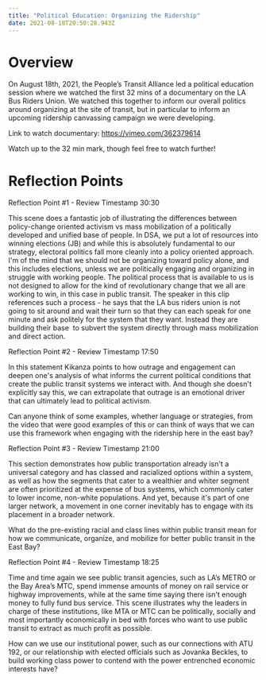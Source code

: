 ```yaml
---
title: "Political Education: Organizing the Ridership"
date: 2021-08-18T20:50:28.943Z
---
```

<!--StartFragment-->

# Overview



On August 18th, 2021, the People’s Transit Alliance led a political education session where we watched the first 32 mins of a documentary on the LA Bus Riders Union. We watched this together to inform our overall politics around organizing at the site of transit, but in particular to inform an upcoming ridership canvassing campaign we were developing. 



Link to watch documentary: <https://vimeo.com/362379614>



Watch up to the 32 min mark, though feel free to watch further!

# Reflection Points



Reflection Point #1 - Review Timestamp 30:30



This scene does a fantastic job of illustrating the differences between policy-change oriented activism vs mass mobilization of a politically developed and unified base of people. In DSA, we put a lot of resources into winning elections (JB) and while this is absolutely fundamental to our strategy, electoral politics fall more cleanly into a policy oriented approach. I'm of the mind that we should not be organizing toward policy alone, and this includes elections, unless we are politically engaging and organizing in struggle with working people. The political process that is available to us is not designed to allow for the kind of revolutionary change that we all are working to win, in this case in public transit. The speaker in this clip references such a process - he says that the LA bus riders union is not going to sit around and wait their turn so that they can each speak for one minute and ask politely for the system that they want. Instead they are building their base  to subvert the system directly through mass mobilization and direct action.



Reflection Point #2 - Review Timestamp 17:50



In this statement Kikanza points to how outrage and engagement can deepen one's analysis of what informs the current political conditions that create the public transit systems we interact with. And though she doesn't explicitly say this, we can extrapolate that outrage is an emotional driver that can ultimately lead to political activism.



Can anyone think of some examples, whether language or strategies, from the video that were good examples of this or can think of ways that we can use this framework when engaging with the ridership here in the east bay?



Reflection Point #3 - Review Timestamp 21:00



This section demonstrates how public transportation already isn't a universal category and has classed and racialized options within a system, as well as how the segments that cater to a wealthier and whiter segment are often prioritized at the expense of bus systems, which commonly cater to lower income, non-white populations. And yet, because it's part of one larger network, a movement in one corner inevitably has to engage with its placement in a broader network.



What do the pre-existing racial and class lines within public transit mean for how we communicate, organize, and mobilize for better public transit in the East Bay?



Reflection Point #4 - Review Timestamp 18:25



Time and time again we see public transit agencies, such as LA’s METRO or the Bay Area’s MTC, spend immense amounts of money on rail service or highway improvements, while at the same time saying there isn't enough money to fully fund bus service. This scene illustrates why the leaders in charge of these institutions, like MTA or MTC can be politically, socially and most importantly economically in bed with forces who want to use public transit to extract as much profit as possible. 



How can we use our institutional power, such as our connections with ATU 192, or our relationship with elected officials such as Jovanka Beckles, to build working class power to contend with the power entrenched economic interests have? 

<!--EndFragment-->
